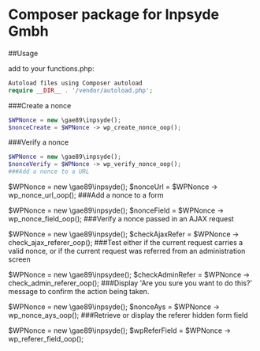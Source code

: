 # Composer package for Inpsyde Gmbh

##Usage

add to your functions.php:
```php
Autoload files using Composer autoload
require __DIR__ . '/vendor/autoload.php';
```

###Create a nonce
```php
$WPNonce = new \gae89\inpsyde();
$nonceCreate = $WPNonce -> wp_create_nonce_oop();
```

###Verify a nonce
```php
$WPNonce = new \gae89\inpsyde();
$nonceVerify = $WPNonce -> wp_verify_nonce_oop();
###Add a nonce to a URL
```

$WPNonce = new \gae89\inpsyde();
$nonceUrl = $WPNonce -> wp_nonce_url_oop();
###Add a nonce to a form


$WPNonce = new \gae89\inpsyde();
$nonceField = $WPNonce -> wp_nonce_field_oop();
###Verify a nonce passed in an AJAX request


$WPNonce = new \gae89\inpsyde();
$checkAjaxRefer = $WPNonce -> check_ajax_referer_oop();
###Test either if the current request carries a valid nonce, or if the current request was referred from an administration screen


$WPNonce = new \gae89\inpsydee();
$checkAdminRefer = $WPNonce -> check_admin_referer_oop();
###Display 'Are you sure you want to do this?' message to confirm the action being taken.


$WPNonce = new \gae89\inpsyde();
$nonceAys = $WPNonce -> wp_nonce_ays_oop();
###Retrieve or display the referer hidden form field


$WPNonce = new \gae89\inpsyde();
$wpReferField = $WPNonce -> wp_referer_field_oop();
